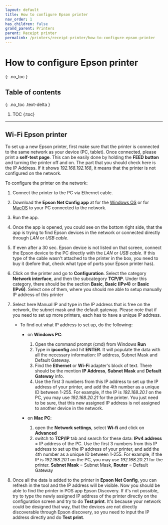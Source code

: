 ```yaml
---
layout: default
title: How to configure Epson printer
nav_order: 1
has_children: false
grand_parent: Printers
parent: Receipt printer
permalink: /printers/receipt-printer/how-to-configure-epson-printer
---
```


# How to configure Epson printer
{: .no_toc }

## Table of contents
{: .no_toc .text-delta }

1. TOC
{:toc}

---

## Wi-Fi Epson printer

To set up a new Epson printer, first make sure that the printer is connected to the same network as your device (PC, tablet). Once connected, please print a **self-test page**. This can be easily done by holding the **FEED button** and turning the printer off and on. The part that you should check here is the IP Address. If it shows _192.168.192.168_, it means that the printer is not configured on the network.

To configure the printer on the network:
1. Connect the printer to the PC via Ethernet cable.
1. Download the **Epson Net Config app** at for the [Windows OS](https://download.epson-biz.com/modules/pos/index.php?page=single_soft&cid=6047&scat=43&pcat=3) or for [MacOS](https://download.epson-biz.com/modules/pos/index.php?page=single_soft&cid=6313&scat=43&pcat=3) to your PC connected to the network.
1. Run the app.
1. Once the app is opened, you could see on the bottom right side, that the app is trying to find Epson devices in the network or connected directly through _LAN_ or _USB cable_.
1. If even after a 30 sec. Epson device is not listed on that screen, connect the Epson device to the PC directly with the _LAN_ or _USB cable_. If this type of the cable wasn't attached to the printer in the box, you need to buy it (before that, check what type of ports your Epson printer has).
1. Click on the printer and go to **Configuration**. Select the category **Network interface**, and then the subcategory **TCP/IP**. Under this category, there should be the section **Basic**, **Basic (IPv4)** or **Basic (IPv6)**. Select one of them, where you should me able to setup manually IP address of this printer
1. Select here Manual IP and type in the IP address that is free on the network, the subnet mask and the default gateway. Please note that if you need to set up more printers, each has to have a unique IP address.

	- To find out what IP address to set up, do the following:
		- on **Windows PC**:
			1. Open the command prompt (cmd) from Windows **Run**
			1. Type in **ipconfig** and hit **ENTER**. It will populate the data with all the necessary information: IP address, Subnet Mask and Default Gateway.
			1. Find the **Ethernet** or **Wi-Fi** adapter's block of text. There should be the mention **IP Address**, **Subnet Mask** and **Default Gateway** info. 
			1. Use the first 3 numbers from this IP address to set up the IP address of your printer, and add the 4th number as a unique ID between 1-255. For example, if the IP is _192.168.20.1_ on the PC, you may use _192.168.20.21_ for the printer. You just need to be sure, that this new assigned IP address is not assigned to another device in the network.

		- on **Mac PC**:
			1. open the **Network settings**, select **Wi-fi** and click on **Advanced**
			1. switch to **TCP/IP** tab and search for these data: **IPv4 address** = IP address of the PC. Use the first 3 numbers from this IP address to set up the IP address of your printer, and add the 4th number as a unique ID between 1-255. For example, if the IP is _192.168.20.1_ on the PC, you may use _192.168.20.21_ for the printer. **Subnet Mask** = Subnet Mask, **Router** = Default Gateway

1. Once all the data is added to the printer in **Epson Net Config**, you can refresh in the tool and the IP address will be visible. Now you should be able to find the printer in POS app Epson Discovery. If it's not possible, try to type the newly assigned IP address of the printer directly on the configuration screen and try to do **Test print**. It's because your network could be designed that way, that the devices are not directly discoverable through Epson discovery, so you need to input the IP address directly and do **Test print**.